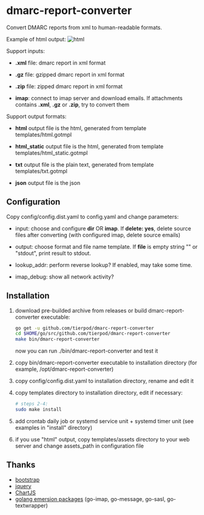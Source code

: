 dmarc-report-converter
======================

Convert DMARC reports from xml to human-readable formats.

Example of html output:
![html](screenshots/html.png)

Support inputs:

* **.xml** file: dmarc report in xml format

* **.gz** file: gzipped dmarc report in xml format

* **.zip** file: zipped dmarc report in xml format

* **imap**: connect to imap server and download emails. If attachments contains **.xml**, **.gz** or
  **.zip**, try to convert them

Support output formats:

* **html** output file is the html, generated from template templates/html.gotmpl

* **html_static** output file is the html, generated from template templates/html_static.gotmpl

* **txt** output file is the plain text, generated from template templates/txt.gotmpl

* **json** output file is the json

Configuration
-------------

Copy config/config.dist.yaml to config.yaml and change parameters:

* input: choose and configure **dir** OR **imap**. If **delete: yes**, delete source
  files after converting (with configured imap, delete source emails)

* output: choose format and file name template. If **file** is empty string "" or "stdout", print
  result to stdout.

* lookup_addr: perform reverse lookup? If enabled, may take some time.

* imap_debug: show all network activity?

Installation
------------

1. download pre-builded archive from releases or build dmarc-report-converter executable:

   ```bash
   go get -u github.com/tierpod/dmarc-report-converter
   cd $HOME/go/src/github.com/tierpod/dmarc-report-converter
   make bin/dmarc-report-converter
   ```

   now you can run ./bin/dmarc-report-converter and test it

2. copy bin/dmarc-report-converter executable to installation directory (for example,
   /opt/dmarc-report-converter)

3. copy config/config.dist.yaml to installation directory, rename and edit it

4. copy templates directory to installation directory, edit if necessary:

   ```bash
   # steps 2-4:
   sudo make install
   ```

5. add crontab daily job or systemd service unit + systemd timer unit (see examples in "install"
   directory)

6. if you use "html" output, copy templates/assets directory to your web server and change
   assets_path in configuration file

Thanks
------

* [bootstrap](https://getbootstrap.com/)
* [jquery](http://jquery.com/)
* [ChartJS](http://chartjs.org/)
* [golang emersion packages](https://github.com/emersion) (go-imap, go-message, go-sasl, go-textwrapper)
